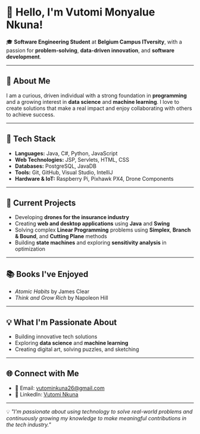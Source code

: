 # 👋 Hello, I'm **Vutomi Monyalue Nkuna!**

🎓 **Software Engineering Student** at **Belgium Campus ITversity**, with a passion for **problem-solving**, **data-driven innovation**, and **software development**.

---

## 🚀 About Me
I am a curious, driven individual with a strong foundation in **programming** and a growing interest in **data science** and **machine learning**. I love to create solutions that make a real impact and enjoy collaborating with others to achieve success.

---

## 🔧 Tech Stack
- **Languages:** Java, C#, Python, JavaScript  
- **Web Technologies:** JSP, Servlets, HTML, CSS  
- **Databases:** PostgreSQL, JavaDB  
- **Tools:** Git, GitHub, Visual Studio, IntelliJ  
- **Hardware & IoT:** Raspberry Pi, Pixhawk PX4, Drone Components  

---

## 🌱 Current Projects
- Developing **drones for the insurance industry**  
- Creating **web and desktop applications** using **Java** and **Swing**  
- Solving complex **Linear Programming** problems using **Simplex**, **Branch & Bound**, and **Cutting Plane** methods  
- Building **state machines** and exploring **sensitivity analysis** in optimization  

---

## 📚 Books I've Enjoyed
- *Atomic Habits* by James Clear  
- *Think and Grow Rich* by Napoleon Hill  

---

## 💡 What I'm Passionate About
- Building innovative tech solutions  
- Exploring **data science** and **machine learning**  
- Creating digital art, solving puzzles, and sketching  

---

## 🌐 Connect with Me
- 📧 Email: [vutominkuna26@gmail.com](mailto:vutominkuna26@gmail.com)  
- 💼 LinkedIn: [Vutomi Nkuna](https://www.linkedin.com/in/vutomi-nkuna)  

---

💡 *"I'm passionate about using technology to solve real-world problems and continuously growing my knowledge to make meaningful contributions in the tech industry."*
